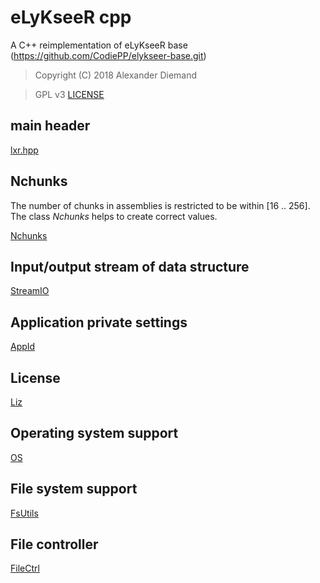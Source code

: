 # eLyKseeR cpp

A C++ reimplementation of eLyKseeR base (https://github.com/CodiePP/elykseer-base.git)

>  Copyright (C) 2018 Alexander Diemand

>  GPL v3
   [LICENSE](../LICENSE)

## main header

[lxr.hpp](lxr.hpp.md)

## Nchunks

The number of chunks in assemblies is restricted to be within [16 .. 256].
The class _Nchunks_ helps to create correct values.

[Nchunks](nchunks.hpp.md)


## Input/output stream of data structure

[StreamIO](streamio.hpp.md)

## Application private settings

[AppId](appid.hpp.md)

## License

[Liz](liz.hpp.md)

## Operating system support

[OS](os.hpp.md)

## File system support

[FsUtils](fsutils.hpp.md)

## File controller

[FileCtrl](filectrl.hpp.md)
